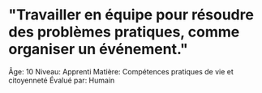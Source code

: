 # "Travailler en équipe pour résoudre des problèmes pratiques, comme organiser un événement."

Âge: 10
Niveau: Apprenti
Matière: Compétences pratiques de vie et citoyenneté
Évalué par: Humain